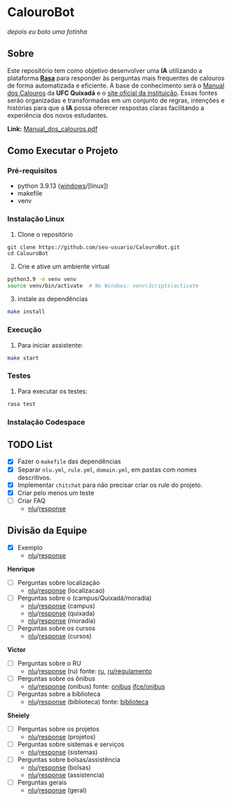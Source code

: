 # CalouroBot

*depois eu boto uma fotinha*

## Sobre

Este repositório tem como objetivo desenvolver uma **IA** utilizando a plataforma [**Rasa**](https://github.com/RasaHQ/rasa) para responder às perguntas mais frequentes de calouros de forma automatizada e eficiente. A base de conhecimento será o [Manual dos Calouros]((https://drive.google.com/file/d/1CsDc-PBksHCyYneYCpuDRfPPXHJSXNET/view)) da **UFC Quixadá** e o [site oficial da instituição](https://www.quixada.ufc.br/). Essas fontes serão organizadas e transformadas em um conjunto de regras, intenções e histórias para que a **IA** possa oferecer respostas claras facilitando a experiência dos novos estudantes.

**Link:** [Manual_dos_calouros.pdf](https://drive.google.com/file/d/1CsDc-PBksHCyYneYCpuDRfPPXHJSXNET/view)

## Como Executar o Projeto

### Pré-requisitos

- python 3.9.13 ([windows](https://www.python.org/ftp/python/3.9.13/python-3.9.13-amd64.exe)/[linux])
- makefile
- venv

### Instalação Linux

1. Clone o repositório
```
git clone https://github.com/seu-usuario/CalouroBot.git
cd CalouroBot
```
2. Crie e ative um ambiente virtual
```sh
python3.9 -m venv venv
source venv/bin/activate  # No Windows: venv\Scripts\activate
```
3. instale as dependências
```sh
make install
```

### Execução

1. Para iniciar assistente:
```sh
make start
```

### Testes

1. Para executar os testes:
```sh
rasa test
```

### Instalação Codespace

## TODO List

- [X] Fazer o `makefile` das dependências
- [X] Separar `nlu.yml`, `rule.yml`, `domain.yml`, em pastas com nomes descritivos.
- [X] Implementar `chitchat` para não precisar criar os rule do projeto.
- [X] Criar pelo menos um teste
- [ ] Criar FAQ
    - [nlu](./data/nlu/faq.yml)/[response](./domain/faq.yml)

## Divisão da Equipe

- [X] Exemplo
    - [nlu](./data/nlu/__exemplo__.yml)/[response](./domain/__exemplo__.yml)

**Henrique** 
-  [ ] Perguntas sobre localização
    - [nlu](./data/nlu/localizacao.yml)/[response](./domain/localizacao.yml) (localizacao)
-  [ ] Perguntas sobre o \(campus/Quixadá/moradia\)
    - [nlu](./data/nlu/campus.yml)/[response](./domain/campus.yml) (campus)
    - [nlu](./data/nlu/quixada.yml)/[response](./domain/quixada.yml) (quixada)
    - [nlu](./data/nlu/moradia.yml)/[response](./domain/moradia.yml) (moradia)
-  [ ] Perguntas sobre os cursos
    - [nlu](./data/nlu/cursos.yml)/[response](./domain/cursos.yml) (cursos)

**Victor**
-  [ ] Perguntas sobre o RU
    - [nlu](./data/nlu/ru.yml)/[response](./domain/ru.yml) (ru) fonte: [ru](https://www.quixada.ufc.br/restaurante-universitario/), [ru/regulamento](https://www.ufc.br/restaurante/regulamento)
-  [ ] Perguntas sobre os ônibus  
    - [nlu](./data/nlu/onibus.yml)/[response](./domain/onibus.yml) (onibus) fonte: [onibus](https://www.quixada.ufc.br/itinerario-dos-onibus/) [ifce/onibus](https://ifce.edu.br/quixada/campus_quixada/como-chegar)
-  [ ] Perguntas sobre a biblioteca
    - [nlu](./data/nlu/biblioteca.yml)/[response](./domain/biblioteca.yml) (biblioteca) fonte: [biblioteca](https://www.quixada.ufc.br/biblioteca/)

**Sheiely**
-  [ ] Perguntas sobre os projetos
    - [nlu](./data/nlu/projetos.yml)/[response](./domain/projetos.yml) (projetos)
-  [ ] Perguntas sobre sistemas e serviços
    - [nlu](./data/nlu/sistemas.yml)/[response](./domain/sistemas.yml) (sistemas)
-  [ ] Perguntas sobre bolsas/assistência
    - [nlu](./data/nlu/bolsas.yml)/[response](./domain/bolsas.yml) (bolsas)
    - [nlu](./data/nlu/assistencia.yml)/[response](./domain/assistencia.yml) (assistencia)
-  [ ] Perguntas gerais
    - [nlu](./data/nlu/geral.yml)/[response](./domain/geral.yml) (geral)
